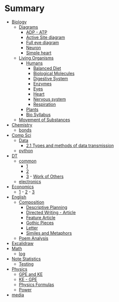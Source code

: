 # Summary

- [Biology]()
    - [Diagrams]()
        - [ADP - ATP](<Biology\Diagrams\ADP%20-%20ATP.md>)
        - [Active Site diagram](<Biology\Diagrams\Active%20Site%20diagram.md>)
        - [Full eye diagram](<Biology\Diagrams\Full%20eye%20diagram.md>)
        - [Neuron](<Biology\Diagrams\Neuron.md>)
        - [Simple heart](<Biology\Diagrams\Simple%20heart.md>)
    - [Living Organisms]()
        - [Humans](<Biology\Living%20Organisms\Humans\Humans.md>)
            - [Balanced Diet](<Biology\Living%20Organisms\Humans\Balanced%20Diet.md>)
            - [Biological Molecules](<Biology\Living%20Organisms\Humans\Biological%20Molecules.md>)
            - [Digestive System](<Biology\Living%20Organisms\Humans\Digestive%20System.md>)
            - [Enzymes](<Biology\Living%20Organisms\Humans\Enzymes.md>)
            - [Eyes](<Biology\Living%20Organisms\Humans\Eyes.md>)
            - [Heart](<Biology\Living%20Organisms\Humans\Heart.md>)
            - [Nervous system](<Biology\Living%20Organisms\Humans\Nervous%20system.md>)
            - [Respiration](<Biology\Living%20Organisms\Humans\Respiration.md>)
        - [Plants]()
        - [Bio Syllabus](<Biology\Living%20Organisms\Bio%20Syllabus.md>)
    - [Movement of Substances](<Biology\Movement%20of%20Substances.md>)
- [Chemistry]()
    - [bonds](<Chemistry\bonds.md>)
- [Comp Sci]()
    - [Data]()
        - [2.1 Types and methods of data transmission](<Comp%20Sci\Data\2.1%20Types%20and%20methods%20of%20data%20transmission.md>)
    - [python]()
- [DT]()
    - [common]()
        - [1]()
        - [2]()
        - [3]()
                - [Work of Others](<DT\common\3\3\Work%20of%20Others.md>)
    - [electronics]()
- [Economics]()
    - [1]()
            - [2]()
            - [3]()
- [English]()
    - [Composition]()
        - [Descriptive Planning](<English\Composition\Descriptive%20Planning.md>)
        - [Directed Writing - Article](<English\Composition\Directed%20Writing%20-%20Article.md>)
        - [Feature Article](<English\Composition\Feature%20Article.md>)
        - [Gothic Pieces](<English\Composition\Gothic%20Pieces.md>)
        - [Letter](<English\Composition\Letter.md>)
        - [Similes and Metaphors](<English\Composition\Similes%20and%20Metaphors.md>)
    - [Poem Analysis]()
- [Excalidraw]()
- [Math]()
    - [log](<Math\log.md>)
- [Note Statistics]()
    - [Testing](<Note%20Statistics\Testing.md>)
- [Physics]()
    - [GPE and KE](<Physics\GPE%20and%20KE.md>)
    - [KE - GPE](<Physics\KE%20-%20GPE.md>)
    - [Physics Formulas](<Physics\Physics%20Formulas.md>)
    - [Power](<Physics\Power.md>)
- [media]()
